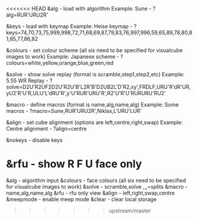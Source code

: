 <<<<<<< HEAD
&alg - load with algorithm Example: Sune - ?alg=RUR'URU2R'

&keys - load with keymap Example: Heise keymap - ?keys=74,70,73,75,999,998,72,71,68,69,87,79,83,76,997,996,59,65,89,78,80,81,85,77,86,82

&colours - set colour scheme (all six need to be specified for visualcube images to work) Example: Japanese scheme - ?colours=white,yellow,orange,blue,green,red

&solve - show solve replay (format is scramble,step1,step2,etc) Example: 5.55 WR Replay - ?solve=D2U'R2UF2D2U'R2U'B'L2R'B'D2UB2L'D'R2,xy',FRDLF,URU'R'dR'UR,yU2'R'U'R,ULU'L'dRU'R',y'U'RUR'URU'R',R2'U'R'U'RURURU'RU2'

&macro - define macros (format is name,alg,name,alg) Example: Some macros - ?macro=Sune,RUR'URU2R',Niklas,L'URU'LUR'

&align - set cube alignment (options are left,centre,right,swap) Example: Centre alignment - ?align=centre

&nokeys - disable keys

&rfu - show R F U face only
=======
&alg - algorithm input
&colours - face colours (all six need to be specified for visualcube images to work)
&solve - scramble,solve ,,,=splits
&macro - name,alg,name,alg
&rfu - rfu only view
&align - left,right,swap,centre
&meepmode - enable meep mode
&clear - clear local storage
>>>>>>> upstream/master
